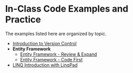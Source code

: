 # In-Class Code Examples and Practice

The examples listed here are organized by topic.

- [Introduction to Version Control](./VersionControl/ReadMe.md)
- **Entity Framework**
  - [Entity Framework - Review & Expand](./EF6-Recap/ReadMe.md)
  - [Entity Framework - Code First](./EF6-Code-First/ReadMe.md)
- [LINQ Introduction with LinqPad](./LinqPad/ReadMe.md)
